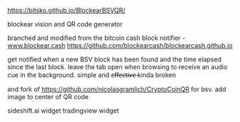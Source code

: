 https://bitsko.github.io/BlockearBSVQR/

blockear vision and QR code generator


branched and modified from the bitcoin cash block notifier - www.blockear.cash https://github.com/blockearcash/blockearcash.github.io

get notified when a new BSV block has been found and the time elapsed since the last block. leave the tab open when browsing to receive an audio cue in the background. simple and e̶f̶f̶e̶c̶t̶i̶v̶e̶  kinda broken

and fork of https://github.com/nicolasgramlich/CryptoCoinQR for bsv. add image to center of QR code

sideshift.ai widget
tradingview widget
